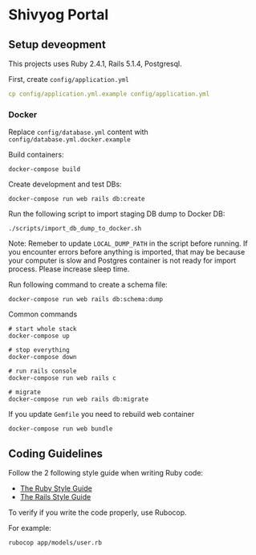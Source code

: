 # Shivyog Portal

## Setup deveopment

This projects uses Ruby 2.4.1, Rails 5.1.4, Postgresql.

First, create `config/application.yml`

```yml
cp config/application.yml.example config/application.yml
```

### Docker

Replace `config/database.yml` content with `config/database.yml.docker.example`

Build containers:

```
docker-compose build
```

Create development and test DBs:

```
docker-compose run web rails db:create
```

Run the following script to import staging DB dump to Docker DB:

```
./scripts/import_db_dump_to_docker.sh
```

Note: Remeber to update `LOCAL_DUMP_PATH` in the script before running.
If you encounter errors before anything is imported, that may be because your computer is slow and Postgres container is not ready for import process. Please increase sleep time.

Run following command to create a schema file:

```
docker-compose run web rails db:schema:dump
```

Common commands

```
# start whole stack
docker-compose up

# stop everything
docker-compose down

# run rails console
docker-compose run web rails c

# migrate
docker-compose run web rails db:migrate
```

If you update `Gemfile` you need to rebuild web container

```
docker-compose run web bundle
```

## Coding Guidelines

Follow the 2 following style guide when writing Ruby code:

- [The Ruby Style Guide](https://github.com/rubocop-hq/ruby-style-guide)
- [The Rails Style Guide](https://github.com/rubocop-hq/rails-style-guide)

To verify if you write the code properly, use Rubocop.

For example:

```sh
rubocop app/models/user.rb
```
